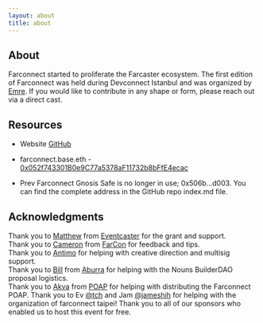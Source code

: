 ```yaml
---
layout: about
title: about
---
```

## About
Farconnect started to proliferate the Farcaster ecosystem. The first edition of Farconnect was held during Devconnect Istanbul and was organized by [Emre](https://warpcast.com/ekinci.eth). If you would like to contribute in any shape or form, please reach out via a direct cast.

## Resources
- Website [GitHub](https://github.com/farconnect/farconnect.github.io) 
- farconnect.base.eth - [0x052f743301B0e9C77a5378aF11732b8bFfE4ecac](https://basescan.org/address/0x052f743301B0e9C77a5378aF11732b8bFfE4ecac) 

- Prev Farconnect Gnosis Safe is no longer in use; 0x506b...d003. You can find the complete address in the GitHub repo index.md file. 

## Acknowledgments
Thank you to [Matthew](https://warpcast.com/matthew) from [Eventcaster](https://eventcaster.xyz/) for the grant and support.  
Thank you to [Cameron](https://warpcast.com/cameron) from [FarCon](https://farcon.xyz/) for feedback and tips.  
Thank you to [Antimo](https://warpcast.com/antimofm.eth) for helping with creative direction and multisig support.  
Thank you to [Bill](https://warpcast.com/billzh.eth) from [Aburra](https://warpcast.com/aburra) for helping with the Nouns BuilderDAO proposal logistics.  
Thank you to [Akva](https://warpcast.com/akva) from [POAP](https://poap.xyz/) for helping with distributing the Farconnect POAP.
Thank you to Ev [@tch](https://warpcast.com/tch) and Jam [@jameshih](https://warpcast.com/jameshih) for helping with the organization of farconnect taipei!
Thank you to all of our sponsors who enabled us to host this event for free.  
